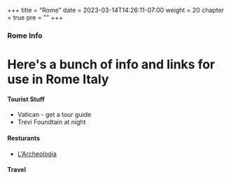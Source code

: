 +++
title = "Rome"
date = 2023-03-14T14:26:11-07:00
weight = 20
chapter = true
pre = "<b></b>"
+++

### Rome Info

# Here's a bunch of info and links for use in Rome Italy

#### Tourist Stuff
- Vatican - get a tour guide
- Trevi Foundtain at night

#### Resturants
- [L'Archeologia](http://www.larcheologia.it/en/)


#### Travel